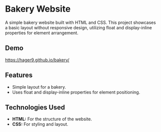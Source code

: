 # Bakery Website
A simple bakery website built with HTML and CSS. This project showcases a basic layout without responsive design, utilizing float and display-inline properties for element arrangement.

## Demo 
 https://hager9.github.io/bakery/
## Features
- Simple layout for a bakery.
- Uses float and display-inline properties for element positioning.


## Technologies Used
- **HTML:** For the structure of the website.
- **CSS:** For styling and layout.
